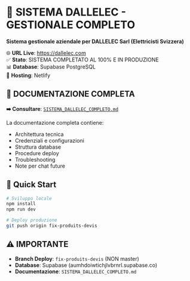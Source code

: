 # 🏢 SISTEMA DALLELEC - GESTIONALE COMPLETO

**Sistema gestionale aziendale per DALLELEC Sarl (Elettricisti Svizzera)**

🌐 **URL Live**: https://dallelec.com  
✅ **Stato**: SISTEMA COMPLETATO AL 100% E IN PRODUZIONE  
📊 **Database**: Supabase PostgreSQL  
🚀 **Hosting**: Netlify  

## 📄 DOCUMENTAZIONE COMPLETA

**➡️ Consultare**: [`SISTEMA_DALLELEC_COMPLETO.md`](./SISTEMA_DALLELEC_COMPLETO.md)

La documentazione completa contiene:
- Architettura tecnica
- Credenziali e configurazioni
- Struttura database
- Procedure deploy
- Troubleshooting
- Note per chat future

## 🚀 Quick Start

```bash
# Sviluppo locale
npm install
npm run dev

# Deploy produzione
git push origin fix-produits-devis
```

## ⚠️ IMPORTANTE

- **Branch Deploy**: `fix-produits-devis` (NON master)
- **Database**: Supabase (aumhdoiwtichjlvbrnrl.supabase.co)
- **Documentazione**: `SISTEMA_DALLELEC_COMPLETO.md`
